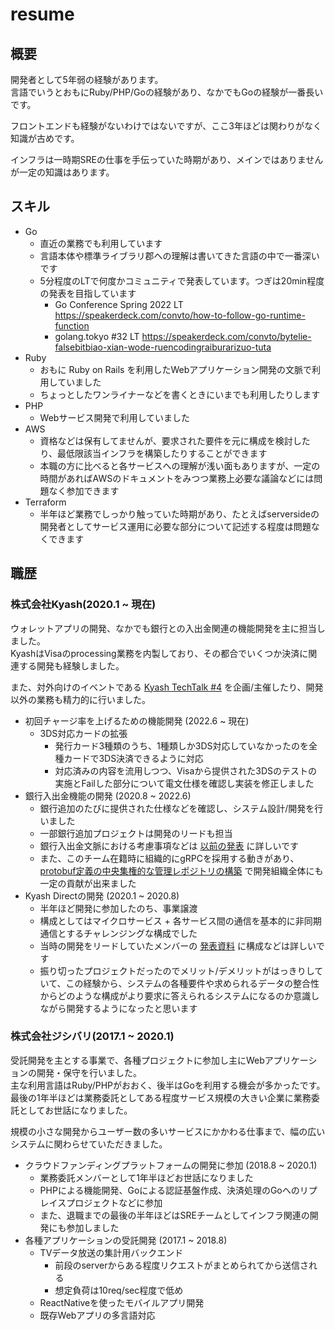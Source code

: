 # resume
## 概要

開発者として5年弱の経験があります。  
言語でいうとおもにRuby/PHP/Goの経験があり、なかでもGoの経験が一番長いです。

フロントエンドも経験がないわけではないですが、ここ3年ほどは関わりがなく知識が古めです。

インフラは一時期SREの仕事を手伝っていた時期があり、メインではありませんが一定の知識はあります。

## スキル

- Go
    - 直近の業務でも利用しています
    - 言語本体や標準ライブラリ郡への理解は書いてきた言語の中で一番深いです
    - 5分程度のLTで何度かコミュニティで発表しています。つぎは20min程度の発表を目指しています
        - Go Conference Spring 2022 LT https://speakerdeck.com/convto/how-to-follow-go-runtime-function
        - golang.tokyo #32 LT https://speakerdeck.com/convto/bytelie-falsebitbiao-xian-wode-ruencodingraiburarizuo-tuta
- Ruby
    - おもに Ruby on Rails を利用したWebアプリケーション開発の文脈で利用していました
    - ちょっとしたワンライナーなどを書くときにいまでも利用したりします
- PHP
    - Webサービス開発で利用していました
- AWS
    - 資格などは保有してませんが、要求された要件を元に構成を検討したり、最低限該当インフラを構築したりすることができます
    - 本職の方に比べると各サービスへの理解が浅い面もありますが、一定の時間があればAWSのドキュメントをみつつ業務上必要な議論などには問題なく参加できます
- Terraform
    - 半年ほど業務でしっかり触っていた時期があり、たとえばserversideの開発者としてサービス運用に必要な部分について記述する程度は問題なくできます

## 職歴


### 株式会社Kyash(2020.1 ~ 現在)

ウォレットアプリの開発、なかでも銀行との入出金関連の機能開発を主に担当しました。  
KyashはVisaのprocessing業務を内製しており、その都合でいくつか決済に関連する開発も経験しました。

また、対外向けのイベントである [Kyash TechTalk #4](https://kyash.connpass.com/event/257971/) を企画/主催したり、開発以外の業務も精力的に行いました。

- 初回チャージ率を上げるための機能開発 (2022.6 ~ 現在)
    - 3DS対応カードの拡張
        - 発行カード3種類のうち、1種類しか3DS対応していなかったのを全種カードで3DS決済できるように対応
        - 対応済みの内容を流用しつつ、Visaから提供された3DSのテストの実施とFailした部分について電文仕様を確認し実装を修正しました
- 銀行入出金機能の開発 (2020.8 ~ 2022.6)
    - 銀行追加のたびに提供された仕様などを確認し、システム設計/開発を行いました
    - 一部銀行追加プロジェクトは開発のリードも担当
    - 銀行入出金文脈における考慮事項などは [以前の発表](https://speakerdeck.com/convto/out-difficulties-and-solutions) に詳しいです
    - また、このチーム在籍時に組織的にgRPCを採用する動きがあり、 [protobuf定義の中央集権的な管理レポジトリの構築](https://blog.kyash.co/entry/2021/07/06/110106) で開発組織全体にも一定の貢献が出来ました
- Kyash Directの開発 (2020.1 ~ 2020.8)
    - 半年ほど開発に参加したのち、事業譲渡
    - 構成としてはマイクロサービス + 各サービス間の通信を基本的に非同期通信とするチャレンジングな構成でした
    - 当時の開発をリードしていたメンバーの [発表資料](https://speakerdeck.com/k315k1010/uoretutoapurikyashfalsexian-kyash-directfalseakitekutiya) に構成などは詳しいです
    - 振り切ったプロジェクトだったのでメリット/デメリットがはっきりしていて、この経験から、システムの各種要件や求められるデータの整合性からどのような構成がより要求に答えられるシステムになるのか意識しながら開発するようになったと思います

### 株式会社ジシバリ(2017.1 ~ 2020.1)

受託開発を主とする事業で、各種プロジェクトに参加し主にWebアプリケーションの開発・保守を行いました。  
主な利用言語はRuby/PHPがおおく、後半はGoを利用する機会が多かったです。  
最後の1年半ほどは業務委託としてある程度サービス規模の大きい企業に業務委託としてお世話になりました。

規模の小さな開発からユーザー数の多いサービスにかかわる仕事まで、幅の広いシステムに関わらせていただきました。

- クラウドファンディングプラットフォームの開発に参加 (2018.8 ~ 2020.1)
    - 業務委託メンバーとして1年半ほどお世話になりました
    - PHPによる機能開発、Goによる認証基盤作成、決済処理のGoへのリプレイスプロジェクトなどに参加
    - また、退職までの最後の半年ほどはSREチームとしてインフラ関連の開発にも参加しました
- 各種アプリケーションの受託開発 (2017.1 ~ 2018.8)
    - TVデータ放送の集計用バックエンド
        - 前段のserverからある程度リクエストがまとめられてから送信される
        - 想定負荷は10req/sec程度で低め
    - ReactNativeを使ったモバイルアプリ開発
    - 既存Webアプリの多言語対応
